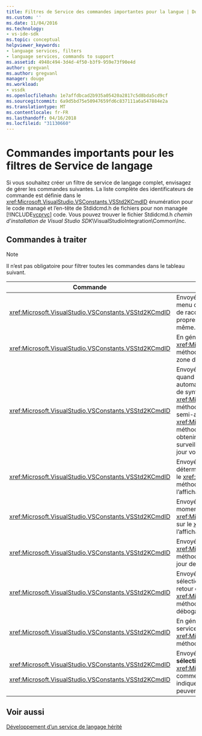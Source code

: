 ```yaml
---
title: Filtres de Service des commandes importantes pour la langue | Documents Microsoft
ms.custom: ''
ms.date: 11/04/2016
ms.technology:
- vs-ide-sdk
ms.topic: conceptual
helpviewer_keywords:
- language services, filters
- language services, commands to support
ms.assetid: 4948c494-3d4d-4f50-b3f9-959e73f90e4d
author: gregvanl
ms.author: gregvanl
manager: douge
ms.workload:
- vssdk
ms.openlocfilehash: 1e7affdbcad2b935a05420a2817c5d8bda5cd9cf
ms.sourcegitcommit: 6a9d5bd75e50947659fd6c837111a6a547884e2a
ms.translationtype: MT
ms.contentlocale: fr-FR
ms.lasthandoff: 04/16/2018
ms.locfileid: "31130660"
---
```

# <a name="important-commands-for-language-service-filters"></a>Commandes importants pour les filtres de Service de langage
Si vous souhaitez créer un filtre de service de langage complet, envisagez de gérer les commandes suivantes. La liste complète des identificateurs de commande est définie dans le <xref:Microsoft.VisualStudio.VSConstants.VSStd2KCmdID> énumération pour le code managé et l’en-tête de Stdidcmd.h de fichiers pour non managée [!INCLUDE[vcprvc](../../code-quality/includes/vcprvc_md.md)] code. Vous pouvez trouver le fichier Stdidcmd.h *chemin d’installation de Visual Studio SDK*\VisualStudioIntegration\Common\Inc.  
  
## <a name="commands-to-handle"></a>Commandes à traiter  
  
> [!NOTE]
>  Il n’est pas obligatoire pour filtrer toutes les commandes dans le tableau suivant.  
  
|Commande|Description|  
|-------------|-----------------|  
|<xref:Microsoft.VisualStudio.VSConstants.VSStd2KCmdID>|Envoyé lorsque l’utilisateur clique. Cette commande indique qu’il est temps de fournir un menu contextuel. Si vous ne gérez pas cette commande, l’éditeur de texte fournit un menu de raccourci par défaut sans les commandes spécifiques au langage. Pour inclure vos propres commandes de ce menu, gérer la commande et afficher un menu contextuel vous-même.|  
|<xref:Microsoft.VisualStudio.VSConstants.VSStd2KCmdID>|En général envoyé lorsque l’utilisateur tape CTRL + J. Appelez le <xref:Microsoft.VisualStudio.TextManager.Interop.IVsTextView.UpdateCompletionStatus%2A> méthode sur le <xref:Microsoft.VisualStudio.TextManager.Interop.IVsTextView> d’afficher la zone de saisie semi-automatique d’instruction.|  
|<xref:Microsoft.VisualStudio.VSConstants.VSStd2KCmdID>|Envoyé lorsque l’utilisateur tape un caractère. Analyse de cette commande pour déterminer quand la saisie d’un caractère déclencheur et pour fournir l’instruction saisie semi-automatique, des conseils de méthode et des marqueurs de texte, telles que la coloration de syntaxe, la correspondance des accolades et des marqueurs d’erreur. Appelez le <xref:Microsoft.VisualStudio.TextManager.Interop.IVsTextView.UpdateCompletionStatus%2A> méthode sur le <xref:Microsoft.VisualStudio.TextManager.Interop.IVsTextView> pour la saisie semi-automatique des instructions et la <xref:Microsoft.VisualStudio.TextManager.Interop.IVsMethodTipWindow.SetMethodData%2A> méthode sur le <xref:Microsoft.VisualStudio.TextManager.Interop.IVsMethodTipWindow> pour obtenir des conseils de la méthode. Pour prendre en charge des marqueurs de texte, surveiller cette commande pour déterminer si le caractère tapé requiert que vous mettez à jour vos marqueurs.|  
|<xref:Microsoft.VisualStudio.VSConstants.VSStd2KCmdID>|Envoyé lorsque l’utilisateur tape la touche ENTRÉE. Surveiller cette commande pour déterminer le moment de faire disparaître une fenêtre d’info-bulle de méthode en appelant le <xref:Microsoft.VisualStudio.TextManager.Interop.IVsMethodData.OnDismiss%2A> méthode sur le <xref:Microsoft.VisualStudio.TextManager.Interop.IVsMethodData>. Par défaut, l’affichage de texte gère cette commande.|  
|<xref:Microsoft.VisualStudio.VSConstants.VSStd2KCmdID>|Envoyé lorsque l’utilisateur tape la touche Retour arrière. Analyse pour déterminer le moment de faire disparaître une fenêtre d’info-bulle de méthode en appelant le <xref:Microsoft.VisualStudio.TextManager.Interop.IVsMethodData.OnDismiss%2A> méthode sur le <xref:Microsoft.VisualStudio.TextManager.Interop.IVsMethodData>. Par défaut, l’affichage de texte gère cette commande.|  
|<xref:Microsoft.VisualStudio.VSConstants.VSStd2KCmdID>|Envoyé à partir d’un menu ou une touche de raccourci. Appelez le <xref:Microsoft.VisualStudio.TextManager.Interop.IVsTextView.UpdateTipWindow%2A> méthode sur le <xref:Microsoft.VisualStudio.TextManager.Interop.IVsTextView> pour mettre à jour de la fenêtre d’info-bulle avec les informations de paramètre.|  
|<xref:Microsoft.VisualStudio.VSConstants.VSStd2KCmdID>|Envoyé lorsque l’utilisateur pointe sur une variable ou place le curseur sur une variable et sélectionne **Info Express** de **IntelliSense** dans les **modifier** menu. Le type de la variable de retour dans une info-bulle en appelant le <xref:Microsoft.VisualStudio.TextManager.Interop.IVsTextView.UpdateTipWindow%2A> méthode sur le <xref:Microsoft.VisualStudio.TextManager.Interop.IVsTextView>. Si le débogage est actif, l’info-bulle doit également indiquer la valeur de la variable.|  
|<xref:Microsoft.VisualStudio.VSConstants.VSStd2KCmdID>|En général envoyé lorsque l’utilisateur tape CTRL + espace. Cette commande indique le service de langage pour appeler le <xref:Microsoft.VisualStudio.TextManager.Interop.IVsTextView.UpdateCompletionStatus%2A> méthode sur le <xref:Microsoft.VisualStudio.TextManager.Interop.IVsTextView>.|  
|<xref:Microsoft.VisualStudio.VSConstants.VSStd2KCmdID><br /><br /> <xref:Microsoft.VisualStudio.VSConstants.VSStd2KCmdID>|Envoyé à partir d’un menu, généralement **commenter la sélection** ou **ne pas commenter la sélection** de **avancé** dans les **modifier** menu. <xref:Microsoft.VisualStudio.VSConstants.VSStd2KCmdID> Indique que l’utilisateur souhaite commenter le texte sélectionné ; <xref:Microsoft.VisualStudio.VSConstants.VSStd2KCmdID> indique que l’utilisateur souhaite ne pas commenter le texte sélectionné. Ces commandes peuvent être implémentées uniquement par le service de langage.|  
  
## <a name="see-also"></a>Voir aussi  
 [Développement d’un service de langage hérité](../../extensibility/internals/developing-a-legacy-language-service.md)